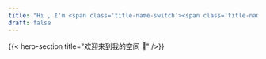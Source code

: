 ```yaml
---
title: "Hi , I'm <span class='title-name-switch'><span class='title-name-switch-original'>Trashwbin</span></span>"
draft: false
---
```


{{< hero-section title="欢迎来到我的空间 🚀" />}}

